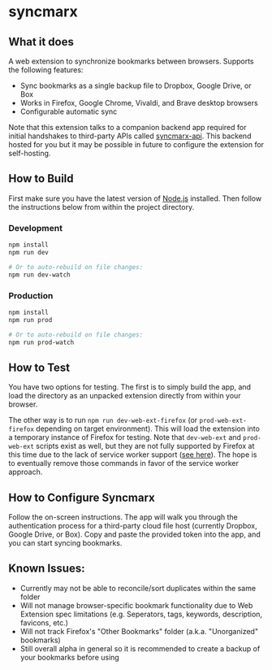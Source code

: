 # syncmarx

## What it does

A web extension to synchronize bookmarks between browsers. Supports the following features:

* Sync bookmarks as a single backup file to Dropbox, Google Drive, or Box
* Works in Firefox, Google Chrome, Vivaldi, and Brave desktop browsers
* Configurable automatic sync

Note that this extension talks to a companion backend app required for initial handshakes to third-party APIs called [syncmarx-api](https://github.com/Cleod9/syncmarx-api). This backend hosted for you but it may be possible in future to configure the extension for self-hosting.

## How to Build

First make sure you have the latest version of [Node.js](https://nodejs.org/en/) installed. Then follow the instructions below from within the project directory.

### Development
```bash
npm install
npm run dev

# Or to auto-rebuild on file changes:
npm run dev-watch
```

### Production
```bash
npm install
npm run prod

# Or to auto-rebuild on file changes:
npm run prod-watch
```

## How to Test

You have two options for testing. The first is to simply build the app, and load the directory as an unpacked extension directly from within your browser.

The other way is to run `npm run dev-web-ext-firefox` (or `prod-web-ext-firefox` depending on target environment). This will load the extension into a temporary instance of Firefox for testing. Note that `dev-web-ext` and `prod-web-ext` scripts exist as well, but they are not fully supported by Firefox at this time due to the lack of service worker support ([see here](https://blog.mozilla.org/addons/2024/03/13/manifest-v3-manifest-v2-march-2024-update/)). The hope is to eventually remove those commands in favor of the service worker approach.

## How to Configure Syncmarx

Follow the on-screen instructions. The app will walk you through the authentication process for a third-party cloud file host (currently Dropbox, Google Drive, or Box). Copy and paste the provided token into the app, and you can start syncing bookmarks.

## Known Issues:

* Currently may not be able to reconcile/sort duplicates within the same folder
* Will not manage browser-specific bookmark functionality due to Web Extension spec limitations (e.g. Seperators, tags, keywords, description, favicons, etc.)
* Will not track Firefox's "Other Bookmarks" folder (a.k.a. "Unorganized" bookmarks)
* Still overall alpha in general so it is recommended to create a backup of your bookmarks before using
